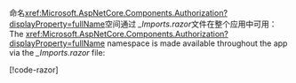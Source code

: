 <span data-ttu-id="fe6a6-101">命名<xref:Microsoft.AspNetCore.Components.Authorization?displayProperty=fullName>空间通过 *_Imports.razor*文件在整个应用中可用：</span><span class="sxs-lookup"><span data-stu-id="fe6a6-101">The <xref:Microsoft.AspNetCore.Components.Authorization?displayProperty=fullName> namespace is made available throughout the app via the *_Imports.razor* file:</span></span>

[!code-razor[](imports-hosted.razor?highlight=3)]
